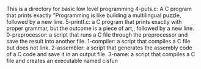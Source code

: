 This is a directory for basic low level programming
4-puts.c: A C program that prints exactly "Programming is like building a multilingual puzzle, followed by a new line.
5-printf.c: a C program that prints exactly with proper grammar, but the outcome is a piece of art,, followed by a new line.
0-preprocessor: a script that runs a C file through the preprocessor and save the result into another file.
1-compiler:  a script that compiles a C file but does not link.
2-assembler: a script that generates the assembly code of a C code and save it in an output file.
3-name: a script that compiles a C file and creates an executable named cisfun
